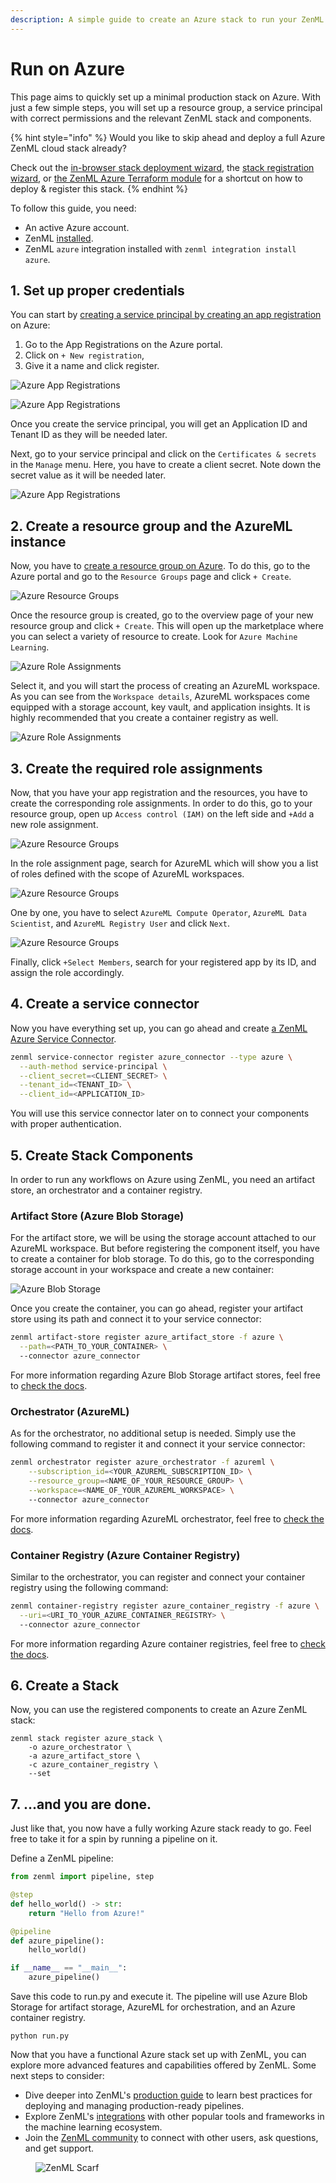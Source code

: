 ```yaml
---
description: A simple guide to create an Azure stack to run your ZenML pipelines
---
```


# Run on Azure

This page aims to quickly set up a minimal production stack on Azure. With 
just a few simple steps, you will set up a resource group, a service principal 
with correct permissions and the relevant ZenML stack and components.

{% hint style="info" %}
Would you like to skip ahead and deploy a full Azure ZenML cloud stack already?

Check out the
[in-browser stack deployment wizard](../../how-to/infrastructure-deployment/stack-deployment/deploy-a-cloud-stack.md),
the [stack registration wizard](../../how-to/infrastructure-deployment/stack-deployment/register-a-cloud-stack.md),
or [the ZenML Azure Terraform module](../../how-to/infrastructure-deployment/stack-deployment/deploy-a-cloud-stack-with-terraform.md)
for a shortcut on how to deploy & register this stack.
{% endhint %}

To follow this guide, you need:

* An active Azure account.
* ZenML [installed](../../getting-started/installation.md).
* ZenML `azure` integration installed with `zenml integration install azure`.

## 1. Set up proper credentials

You can start by [creating a service principal by creating an app registration](https://github.com/Azure/MachineLearningNotebooks/blob/master/how-to-use-azureml/manage-azureml-service/authentication-in-azureml/authentication-in-azureml.ipynb) 
on Azure:

1. Go to the App Registrations on the Azure portal.
2. Click on `+ New registration`,
3. Give it a name and click register.

![Azure App Registrations](../../.gitbook/assets/azure_1.png)

![Azure App Registrations](../../.gitbook/assets/azure_2.png)

Once you create the service principal, you will get an Application ID and 
Tenant ID as they will be needed later.

Next, go to your service principal and click on the `Certificates & secrets` in
the `Manage` menu. Here, you have to create a client secret. Note down the 
secret value as it will be needed later.

![Azure App Registrations](../../.gitbook/assets/azure_3.png)

## 2. Create a resource group and the AzureML instance

Now, you have to [create a resource group on Azure](https://learn.microsoft.com/en-us/azure/azure-resource-manager/management/manage-resource-groups-portal).
To do this, go to the Azure portal and go to the `Resource Groups` page and 
click `+ Create`. 

![Azure Resource Groups](../../.gitbook/assets/azure_4.png)

Once the resource group is created, go to the overview page of your new resource
group and click `+ Create`. This will open up the marketplace where you can 
select a variety of resource to create. Look for `Azure Machine Learning`.

![Azure Role Assignments](../../.gitbook/assets/azure_5.png)

Select it, and you will start the process of creating an AzureML workspace. 
As you can see from the `Workspace details`, AzureML workspaces come equipped 
with a storage account, key vault, and application insights. It is highly 
recommended that you create a container registry as well.

![Azure Role Assignments](../../.gitbook/assets/azure_6.png)

## 3. Create the required role assignments

Now, that you have your app registration and the resources, you have to create 
the corresponding role assignments. In order to do this, go to 
your resource group, open up `Access control (IAM)` on the left side and 
`+Add` a new role assignment.

![Azure Resource Groups](../../.gitbook/assets/azure-role-assignment-1.png)

In the role assignment page, search for AzureML which will show you a list of 
roles defined with the scope of AzureML workspaces.

![Azure Resource Groups](../../.gitbook/assets/azure-role-assignment-2.png)

One by one, you have to select `AzureML Compute Operator`, 
`AzureML Data Scientist`, and `AzureML Registry User` and click `Next`.

![Azure Resource Groups](../../.gitbook/assets/azure-role-assignment-3.png)

Finally, click `+Select Members`, search for your registered app by its ID, and
assign the role accordingly.

## 4. Create a service connector

Now you have everything set up, you can go ahead and create [a ZenML Azure 
Service Connector](../../how-to/infrastructure-deployment/auth-management/azure-service-connector.md).

```bash
zenml service-connector register azure_connector --type azure \
  --auth-method service-principal \
  --client_secret=<CLIENT_SECRET> \
  --tenant_id=<TENANT_ID> \
  --client_id=<APPLICATION_ID>
```

You will use this service connector later on to connect your components with 
proper authentication.

## 5. Create Stack Components

In order to run any workflows on Azure using ZenML, you need an artifact store,
an orchestrator and a container registry.

### Artifact Store (Azure Blob Storage)

For the artifact store, we will be using the storage account attached to our
AzureML workspace. But before registering the component itself, you have to 
create a container for blob storage. To do this, go to the corresponding 
storage account in your workspace and create a new container:

![Azure Blob Storage](../../.gitbook/assets/azure_7.png)

Once you create the container, you can go ahead, register your artifact 
store using its path and connect it to your service connector:

```bash 
zenml artifact-store register azure_artifact_store -f azure \
  --path=<PATH_TO_YOUR_CONTAINER> \ 
  --connector azure_connector
```

For more information regarding Azure Blob Storage artifact stores, feel free to
[check the docs](../../component-guide/artifact-stores/azure.md).

### Orchestrator (AzureML)

As for the orchestrator, no additional setup is needed. Simply use the following
command to register it and connect it your service connector:

```bash
zenml orchestrator register azure_orchestrator -f azureml \
    --subscription_id=<YOUR_AZUREML_SUBSCRIPTION_ID> \
    --resource_group=<NAME_OF_YOUR_RESOURCE_GROUP> \
    --workspace=<NAME_OF_YOUR_AZUREML_WORKSPACE> \ 
    --connector azure_connector
```

For more information regarding AzureML orchestrator, feel free to
[check the docs](../../component-guide/orchestrators/azureml.md).

### Container Registry (Azure Container Registry)

Similar to the orchestrator, you can register and connect your container 
registry using the following command:

```bash
zenml container-registry register azure_container_registry -f azure \
  --uri=<URI_TO_YOUR_AZURE_CONTAINER_REGISTRY> \ 
  --connector azure_connector
```

For more information regarding Azure container registries, feel free to
[check the docs](../../component-guide/container-registries/azure.md).

## 6. Create a Stack

Now, you can use the registered components to create an Azure ZenML stack:

```shell
zenml stack register azure_stack \
    -o azure_orchestrator \
    -a azure_artifact_store \
    -c azure_container_registry \
    --set
```

## 7. ...and you are done.

Just like that, you now have a fully working Azure stack ready to go. 
Feel free to take it for a spin by running a pipeline on it.

Define a ZenML pipeline:

```python
from zenml import pipeline, step

@step
def hello_world() -> str:
    return "Hello from Azure!"

@pipeline
def azure_pipeline():
    hello_world()

if __name__ == "__main__":
    azure_pipeline()
```

Save this code to run.py and execute it. The pipeline will use Azure Blob 
Storage for artifact storage, AzureML for orchestration, and an Azure container 
registry.

```shell
python run.py
```

Now that you have a functional Azure stack set up with ZenML, you can explore 
more advanced features and capabilities offered by ZenML. Some next steps to 
consider:

* Dive deeper into ZenML's [production guide](../../user-guide/production-guide/production-guide.md) to learn best practices for deploying and managing production-ready pipelines.
* Explore ZenML's [integrations](../../component-guide/README.md) with other popular tools and frameworks in the machine learning ecosystem.
* Join the [ZenML community](https://zenml.io/slack) to connect with other users, ask questions, and get support.

<!-- For scarf -->
<figure><img alt="ZenML Scarf" referrerpolicy="no-referrer-when-downgrade" src="https://static.scarf.sh/a.png?x-pxid=f0b4f458-0a54-4fcd-aa95-d5ee424815bc" /></figure>
